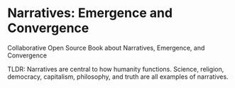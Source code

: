 # Narratives: Emergence and Convergence

Collaborative Open Source Book about Narratives, Emergence, and Convergence

TLDR: Narratives are central to how humanity functions. Science, religion, democracy, capitalism, philosophy, and truth are all examples of narratives. 
